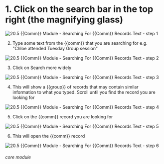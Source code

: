 # 1. Click on the search bar in the top right (the magnifying glass)


![20.5 {{Comm}} Module - Searching For {{Comm}} Records Text - step 1](20.5_Communication_Module_-_Searching_For_Communication_Records_Text_im_1.png)

2. Type some text from the {{comm}} that you are searching for e.g. &quot;Chloe attended Tuesday Group session&quot;

![20.5 {{Comm}} Module - Searching For {{Comm}} Records Text - step 2](20.5_Communication_Module_-_Searching_For_Communication_Records_Text_im_2.png)

3. Click on Search more widely

![20.5 {{Comm}} Module - Searching For {{Comm}} Records Text - step 3](20.5_Communication_Module_-_Searching_For_Communication_Records_Text_im_3.png)

4. This will show a {{group}} of records that may contain similar information to what you typed. Scroll until you find the record you are looking for

![20.5 {{Comm}} Module - Searching For {{Comm}} Records Text - step 4](20.5_Communication_Module_-_Searching_For_Communication_Records_Text_im_4.png)

5. Click on the {{comm}} record you are looking for

![20.5 {{Comm}} Module - Searching For {{Comm}} Records Text - step 5](20.5_Communication_Module_-_Searching_For_Communication_Records_Text_im_5.png)

6. This will open the {{comm}} record

![20.5 {{Comm}} Module - Searching For {{Comm}} Records Text - step 6](20.5_Communication_Module_-_Searching_For_Communication_Records_Text_im_6.png)


###### core module